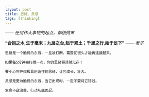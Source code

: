 ```yaml
---
layout: post
title: 思绪、灵感
tags: [thinking]
---
```


—— *任何伟大事物的起点，都很微末*
		
**“合抱之木,生于毫末；九层之台,起于累土；千里之行,始于足下”** —— *老子*

	思绪是一个脆弱的东西，一旦被打断，需要花很久才能再连接起来。
    
    如果每5分钟被打搅一次，你的思绪将荡然无存！
    
    要小心呵护你极具创造性的思绪，让它成长，壮大。
    
    灵感是更为脆弱的东西，当它出现时，一定不要将它错过。
    
    生命不敌浪费，行动从兹而起。